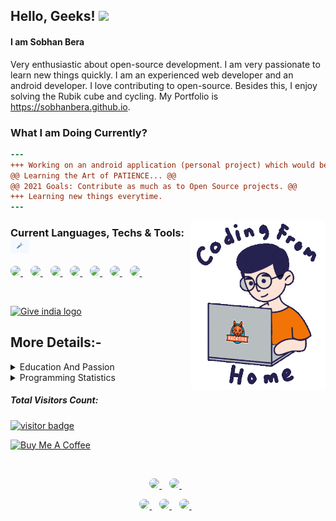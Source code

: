 <!-- any theme image will come here -->
<!-- this might be any festival or any event -->
<!-- <p align="center">
    <img src="https://github.com/sobhanbera/sobhanbera/blob/master/theme.png?raw=true" height="600" />
</p> -->
    
## Hello, Geeks! <img src="https://media.giphy.com/media/hvRJCLFzcasrR4ia7z/giphy.gif" width="25px">

#### I am Sobhan Bera
Very enthusiastic about open-source development. I am very passionate to learn new things quickly. I am an experienced web developer and an android developer. I love contributing to open-source. Besides this, I enjoy solving the Rubik cube and cycling. My Portfolio is <a href="https://sobhanbera.vercel.app/">
https://sobhanbera.github.io</a>.

<!-- **https://sobhanbera.github.io** -->


<!--   <p>
    <a href="https://sobhanbera.github.io/portfolio" style="color:#40404ef;">My Portfolio Website - At Github Pages</a>
  </p> -->
<!--   <p>
    <a href="https://sobhanbera.vercel.app/" style="color:#40404ef;">Portfolio Website</a>
  </p> -->

<!--   <a href="https://github.com/sobhanbera">
    <img src="https://visitor-badge.glitch.me/badge?page_id=sobhanbera.sobhanbera" alt="visitor badge" height="25px" />
  </a> -->
 
<!-- ![visitors](https://visitor-badge.glitch.me/badge?page_id=sobhanbera.socbyte) -->

<!-- <a href="https://www.buymeacoffee.com/sobhanbera" target="_blank"><img src="https://img.shields.io/badge/-Buy%20Me%20A%20Book-0f60b6?style=for-the-badge&logo=learn&logoColor=000000" alt="Buy Me A Book" width="150" ></a> -->

<!-- <img align="right" src="https://github.com/SobhanBera/SobhanBera/blob/master/open_source_contribution.gif" width="" height="180" /> -->
<!-- <img align="right" src="https://raw.githubusercontent.com/sobhanbera/sobhanbera/master/0%2B0%3D%E2%88%9E_sobhanbera.png" width="180" /> -->

### What I am Doing Currently?
```diff
---
+++ Working on an android application (personal project) which would be publish on January - March at Google Play Store.
@@ Learning the Art of PATIENCE... @@
@@ 2021 Goals: Contribute as much as to Open Source projects. @@
+++ Learning new things everytime.
---
```

<!-- width="360px" height="270px" -->
<img align="right" src="https://github.com/sobhanbera/sobhanbera/blob/master/coding_transparent.gif" height="270px">

### Current Languages, Techs & Tools: <img src="https://github.com/SobhanBera/SobhanBera/blob/master/tools.gif" width="30px">

<p align="left">
    <a href="https://www.javascript.com">
        <img style="border-radius:25px" src="https://img.shields.io/badge/-Javascript-fdc500?style=for-the-badge&logo=Javascript&logoColor=000000" />        
    </a>&nbsp;&nbsp;
    <a href="https://nextjs.org">
        <img style="border-radius:25px" src="https://img.shields.io/badge/-next-E7E7E7?style=for-the-badge&logo=react&logoColor=000000" />        
    </a>&nbsp;&nbsp;
    <a href="https://reactnative.dev">
        <img style="border-radius:25px" src="https://img.shields.io/badge/-react%20native-61DBFB?style=for-the-badge&logo=react&logoColor=000000" />        
    </a>&nbsp;&nbsp;
    <a href="https://www.mysql.com">
        <img style="border-radius:25px" src="https://img.shields.io/badge/-SQL-F29111?style=for-the-badge&logo=mysql&logoColor=ffffff" />        
    </a>&nbsp;&nbsp;
    <a href="https://github.com/neovim/neovim/releases/tag/v0.5.1">
        <img style="border-radius:25px" src="https://img.shields.io/badge/-vim-00a839?style=for-the-badge&logo=vim&logoColor=ffffff" />        
    </a>&nbsp;&nbsp;
    <a href="https://code.visualstudio.com/#alt-downloads">
        <img style="border-radius:25px" src="https://img.shields.io/badge/-vscode-097CDB?style=for-the-badge&logo=vscode&logoColor=ffffff" />        
    </a>&nbsp;&nbsp;
    <a href="https://www.arcolinux.info/choose-your-project">
        <img style="border-radius:25px" src="https://img.shields.io/badge/-linux-0040ad?style=for-the-badge&logo=linux&logoColor=ffffff" />        
    </a>&nbsp;&nbsp;
</p>

</br>
<p>
    <a href="https://indiafightscorona.giveindia.org">
    <img src="https://d2wvdrxmr8p0wf.cloudfront.net/static/giveindia.svg" alt="Give india logo" width="180" />
</a>

## More Details:-
    
<details>
    <summary>Education And Passion</summary>
<!--     <img src="https://github.com/SobhanBera/SobhanBera/blob/master/loading.gif" width="25px"> -->

### Education

-   **Holy Home English High School Balaghat M.P.**\
    📆 2010 - 2018
-   **Balaghat English Higher Secondary School Balaghat M.P.**\
    📆 2018 - 2020
-   **GH Raisoni College Of Engineering Nagpur Maharastra.**\
    📆 2020 - Moment
-   Graduation Completes On\
    📆 2025

### Passion

-   Coding and Programming\
    📆 2018 - Life Time
-   **Self Taught** Frontend Android Developer (Android Studio - Intermediate).\
    📆 2018 - Moment
-   **Self Taught** Native App Developer (React Native - Experienced).\
    📆 2019 - Moment
-   **Self Taught** Frontend Web Developer (Experienced).\
    📆 2019 - Moment
-   Competitive Programming\
    📆 2019 - Moment
-   **Open Source Contribution.**\
    📆 2019 - Life Time

</details>

<details>
  <summary>Programming Statistics</summary>

  <p>
    <a href="https://github.com/sobhanbera">
      <img src="https://github-readme-stats.vercel.app/api/wakatime?username=sobhanbera&layout=compact&theme=dark" width="400">
    </a>
  </p>
  
  <p>
    <a href="https://github.com/sobhanbera">
      <img src="https://activity-graph.herokuapp.com/graph?username=sobhanbera&theme=xcode&custom_title=Activity%20Graph&hide_border=true" width="400">
    </a>
  </p>
  
  <p>
    <a href="https://github.com/sobhanbera">
      <img src="https://github-readme-stats.vercel.app/api?username=sobhanbera&show_icons=true&count_private=true&theme=dark" width="400">
    </a>
  </P>
  
  <p>
    <a href="https://github.com/sobhanbera">
      <img src="https://github-readme-streak-stats.herokuapp.com/?user=sobhanbera&theme=dark" width="400">
    </a>
  </P>
  
  <p>
    <a href="https://github.com/sobhanbera">
      <img src="https://github-readme-stats.vercel.app/api/top-langs/?username=sobhanbera&layout=compact&langs_count=10&theme=dark" width="400">
    </a>
  </p>  
  <p>
<!--     <img src="https://github-readme-stats.vercel.app/api/wakatime?username=sobhanbera?layout=compact" width="350"> -->
  </p>
<!--   TROPHY  <img src="https://github-profile-trophy.vercel.app/?username=SobhanBera&theme=gruvbox&column=3&margin-w=15&margin-h=15"/> -->
<!-- </details> -->
</details>

##### Total Visitors Count:

<a href="https://github.com/sobhanbera">
  <img src="https://profile-counter.glitch.me/sobhanbera/count.svg" alt="visitor badge" height="20px" />
</a>

<a href="https://www.buymeacoffee.com/sobhanbera" target="_blank"><img src="https://cdn.buymeacoffee.com/buttons/v2/default-blue.png" alt="Buy Me A Coffee" width="150" ></a>

</br>
<p align='center'>
  <a href="https://www.linkedin.com/in/sobhanbera/">
    <img style="border-radius:25px" src="https://img.shields.io/badge/linkedin-%230077B5.svg?&style=for-the-badge&logo=linkedin&logoColor=white" />
  </a>&nbsp;&nbsp;
  <a href="https://www.instagram.com/sobhanbera_/">
    <img  style="border-radius:25px"src="https://img.shields.io/badge/instagram-%23E4405F.svg?&style=for-the-badge&logo=instagram&logoColor=white" />        
  </a>&nbsp;&nbsp;
</p>

<p align='center'>
  <a href="https://www.facebook.com/sobhan.b.90/">
    <img style="border-radius:25px" src="https://img.shields.io/badge/sobhanbera-%233b5998.svg?&style=for-the-badge&logo=facebook&logoColor=white" />
  </a>&nbsp;&nbsp;
  <a href="https://twitter.com/BeraSobhan">
    <img style="border-radius:25px" src="https://img.shields.io/badge/twitter-%2300acee.svg?&style=for-the-badge&logo=twitter&logoColor=white" />        
  </a>&nbsp;&nbsp;
  <a href="mailto:sobhanbera258@gmail.com">
    <img style="border-radius:25px" src="https://img.shields.io/badge/-sobhanbera258-c14438?style=for-the-badge&logo=Gmail&logoColor=white&link=mailto:sobhanbera258@gmail.com" />
  </a>&nbsp;&nbsp;
</p>

[linkedin]: https://www.linkedin.com/in/sobhanbera/
[twitter]: https://twitter.com/BeraSobhan
[instagram]: https://www.instagram.com/sobhanbera_/
[facebook]: https://www.facebook.com/sobhan.b.90/
[vim]: https://www.vim.org/download.php
[atom]: https://atom.io/
[sublime]: https://www.sublimetext.com/
[android]: https://developer.android.com/studio/
[vsc]: https://code.visualstudio.com/
[git]: https://git-scm.com/downloads
